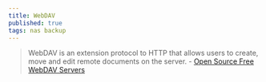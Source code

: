 ```yaml
---
title: WebDAV
published: true
tags: nas backup
---
```

> WebDAV is an extension protocol to HTTP that allows users to create, move and edit remote documents on the server. - [Open Source Free WebDAV Servers](https://medevel.com/15-os-webdav-servers/)

